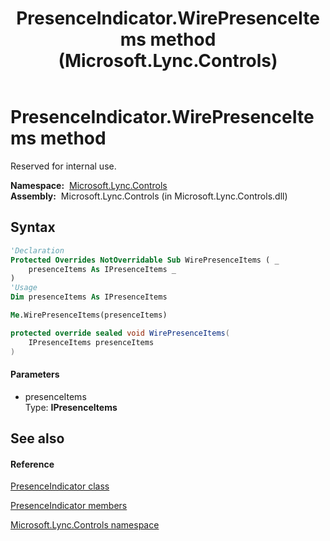 ﻿---
title: PresenceIndicator.WirePresenceItems method  (Microsoft.Lync.Controls)
TOCTitle: 'WirePresenceItems method '
ms:assetid: M:Microsoft.Lync.Controls.PresenceIndicator.WirePresenceItems(Microsoft.Lync.Controls.Internal.Model.IPresenceItems)_DI_3_UC_OCS14MrefLyncWPF
ms:mtpsurl: https://msdn.microsoft.com/en-us/library/microsoft.lync.controls.presenceindicator.wirepresenceitems(v=office.15)
ms:contentKeyID: 48593883
ms.date: 07/28/2014
mtps_version: v=office.15
f1_keywords:
- Microsoft.Lync.Controls.PresenceIndicator.WirePresenceItems
dev_langs:
- CSharp
- JScript
- VB
- other
---

# PresenceIndicator.WirePresenceItems method

Reserved for internal use.

**Namespace:**  [Microsoft.Lync.Controls](microsoft-lync-controls-namespace_1.md)  
**Assembly:**  Microsoft.Lync.Controls (in Microsoft.Lync.Controls.dll)

## Syntax

``` vb
'Declaration
Protected Overrides NotOverridable Sub WirePresenceItems ( _
    presenceItems As IPresenceItems _
)
'Usage
Dim presenceItems As IPresenceItems

Me.WirePresenceItems(presenceItems)
```

``` csharp
protected override sealed void WirePresenceItems(
    IPresenceItems presenceItems
)
```

#### Parameters

  - presenceItems  
    Type: **IPresenceItems**  

## See also

#### Reference

[PresenceIndicator class](presenceindicator-class-microsoft-lync-controls_1.md)

[PresenceIndicator members](presenceindicator-members-microsoft-lync-controls_1.md)

[Microsoft.Lync.Controls namespace](microsoft-lync-controls-namespace_1.md)

